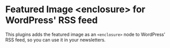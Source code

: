 # Featured Image \<enclosure\> for WordPress' RSS feed

This plugins adds the featured image as an `<enclosure>` node to WordPress' RSS feed, so you can use it in your
newsletters.
